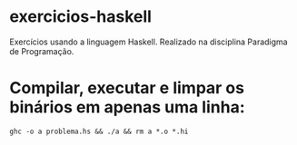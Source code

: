 # exercicios-haskell
Exercícios usando a linguagem Haskell. Realizado na disciplina Paradigma de Programação.

# Compilar, executar e limpar os binários em apenas uma linha:

```shell
ghc -o a problema.hs && ./a && rm a *.o *.hi
```
